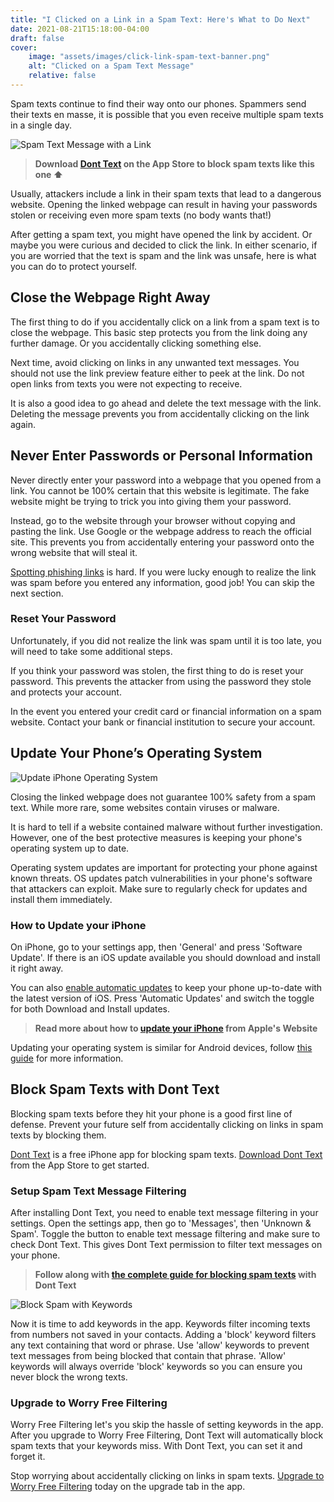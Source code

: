 ```yaml
---
title: "I Clicked on a Link in a Spam Text: Here's What to Do Next"
date: 2021-08-21T15:18:00-04:00
draft: false
cover:
    image: "assets/images/click-link-spam-text-banner.png"
    alt: "Clicked on a Spam Text Message"
    relative: false 
---
```


Spam texts continue to find their way onto our phones. Spammers send their texts en masse, it is possible that you even receive multiple spam texts in a single day. 

![Spam Text Message with a Link](/assets/images/spamTextWithLink.jpeg#center "Spam Text Message with a Link")

> **Download [Dont Text](https://apps.apple.com/us/app/dont-text/id1540836811) on the App Store to block spam texts like this one :arrow_up:**

Usually, attackers include a link in their spam texts that lead to a dangerous website. Opening the linked webpage can result in having your passwords stolen or receiving even more spam texts (no body wants that!)

After getting a spam text, you might have opened the link by accident. Or maybe you were curious and decided to click the link. In either scenario, if you are worried that the text is spam and the link was unsafe, here is what you can do to protect yourself.

## Close the Webpage Right Away

The first thing to do if you accidentally click on a link from a spam text is to close the webpage. This basic step protects you from the link doing any further damage. Or you accidentally clicking something else.

Next time, avoid clicking on links in any unwanted text messages. You should not use the link preview feature either to peek at the link. Do not open links from texts you were not expecting to receive.

It is also a good idea to go ahead and delete the text message with the link. Deleting the message prevents you from accidentally clicking on the link again.

## Never Enter Passwords or Personal Information

Never directly enter your password into a webpage that you opened from a link. You cannot be 100% certain that this website is legitimate. The fake website might be trying to trick you into giving them your password.

Instead, go to the website through your browser without copying and pasting the link. Use Google or the webpage address to reach the official site. This prevents you from accidentally entering your password onto the wrong website that will steal it. 

[Spotting phishing links](/blog/7-ways-to-spot-phishing-emails) is hard. If you were lucky enough to realize the link was spam before you entered any information, good job! You can skip the next section.

### Reset Your Password

Unfortunately, if you did not realize the link was spam until it is too late, you will need to take some additional steps. 

If you think your password was stolen, the first thing to do is reset your password. This prevents the attacker from using the password they stole and protects your account.

In the event you entered your credit card or financial information on a spam website. Contact your bank or financial institution to secure your account.

## Update Your Phone’s Operating System

![Update iPhone Operating System](/assets/images/updateiPhone.jpg#center "Update iPhone Operating System")

Closing the linked webpage does not guarantee 100% safety from a spam text. While more rare, some websites contain viruses or malware.

It is hard to tell if a website contained malware without further investigation. However, one of the best protective measures is keeping your phone's operating system up to date. 

Operating system updates are important for protecting your phone against known threats. OS updates patch vulnerabilities in your phone's software that attackers can exploit. Make sure to regularly check for updates and install them immediately.

### How to Update your iPhone

On iPhone, go to your settings app, then 'General' and press 'Software Update'. If there is an iOS update available you should download and install it right away. 

You can also [enable automatic updates](https://www.howtogeek.com/358325/how-to-enable-or-disable-automatic-updates-on-your-iphone-or-ipad/) to keep your phone up-to-date with the latest version of iOS. Press 'Automatic Updates' and switch the toggle for both Download and Install updates.

> **Read more about how to [update your iPhone](https://support.apple.com/en-us/HT204204) from Apple's Website**

Updating your operating system is similar for Android devices, follow [this guide]() for more information.

## Block Spam Texts with Dont Text

Blocking spam texts before they hit your phone is a good first line of defense. Prevent your future self from accidentally clicking on links in spam texts by blocking them. 

[Dont Text](/) is a free iPhone app for blocking spam texts. [Download Dont Text](https://apps.apple.com/us/app/dont-text/id1540836811) from the App Store to get started. 

### Setup Spam Text Message Filtering

After installing Dont Text, you need to enable text message filtering in your settings. Open the settings app, then go to 'Messages', then 'Unknown & Spam'. Toggle the button to enable text message filtering and make sure to check Dont Text. This gives Dont Text permission to filter text messages on your phone.

> **Follow along with [the complete guide for blocking spam texts](/blog/block-spam-texts) with Dont Text**

![Block Spam with Keywords](/assets/images/features.png#center "Dont Text Block Spam Texts with Keywords")

Now it is time to add keywords in the app. Keywords filter incoming texts from numbers not saved in your contacts. Adding a 'block' keyword filters any text containing that word or phrase. Use 'allow' keywords to prevent text messages from being blocked that contain that phrase. 'Allow' keywords will always override 'block' keywords so you can ensure you never block the wrong texts.

### Upgrade to Worry Free Filtering

Worry Free Filtering let's you skip the hassle of setting keywords in the app. After you upgrade to Worry Free Filtering, Dont Text will automatically block spam texts that your keywords miss. With Dont Text, you can set it and forget it. 

Stop worrying about accidentally clicking on links in spam texts. [Upgrade to Worry Free Filtering](https://apps.apple.com/us/app/dont-text/id1540836811) today on the upgrade tab in the app.


